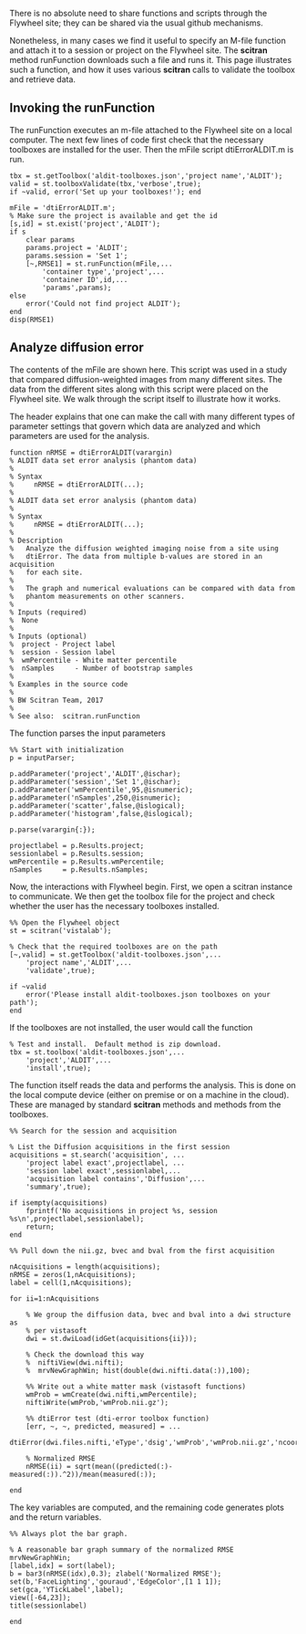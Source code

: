 There is no absolute need to share functions and scripts through the Flywheel site; they can be shared via the usual github mechanisms.  

Nonetheless, in many cases we find it useful to specify an M-file function and attach it to a session or project on the Flywheel site.  The **scitran** method runFunction downloads such a file and runs it. This page illustrates such a function, and how it uses various **scitran** calls to validate the toolbox and retrieve data. 

## Invoking the runFunction
The runFunction executes an m-file attached to the Flywheel site on a local computer.  The next few lines of code first check that the necessary toolboxes are installed for the user.  Then the mFile script dtiErrorALDIT.m is run.
```
tbx = st.getToolbox('aldit-toolboxes.json','project name','ALDIT');
valid = st.toolboxValidate(tbx,'verbose',true);
if ~valid, error('Set up your toolboxes!'); end

mFile = 'dtiErrorALDIT.m';
% Make sure the project is available and get the id
[s,id] = st.exist('project','ALDIT');  
if s
    clear params
    params.project = 'ALDIT';
    params.session = 'Set 1';
    [~,RMSE1] = st.runFunction(mFile,...
        'container type','project',...
        'container ID',id,...
        'params',params);
else
    error('Could not find project ALDIT');
end
disp(RMSE1)
```

## Analyze diffusion error
The contents of the mFile are shown here.  This script was used in a study that compared diffusion-weighted images from many different sites. The data from the different sites along with this script were placed on the Flywheel site.  We walk through the script itself to illustrate how it works.

The header explains that one can make the call with many different types of parameter settings that govern which data are analyzed and which parameters are used for the analysis.

```
function nRMSE = dtiErrorALDIT(varargin)
% ALDIT data set error analysis (phantom data)
%
% Syntax
%     nRMSE = dtiErrorALDIT(...);
%
% ALDIT data set error analysis (phantom data)
%
% Syntax
%     nRMSE = dtiErrorALDIT(...);
%
% Description 
%   Analyze the diffusion weighted imaging noise from a site using
%   dtiError. The data from multiple b-values are stored in an acquisition
%   for each site.
%
%   The graph and numerical evaluations can be compared with data from
%   phantom measurements on other scanners.
%
% Inputs (required)
%  None
%
% Inputs (optional)
%  project - Project label
%  session - Session label
%  wmPercentile - White matter percentile
%  nSamples     - Number of bootstrap samples
%
% Examples in the source code
%
% BW Scitran Team, 2017
%
% See also:  scitran.runFunction
```
The function parses the input parameters
```
%% Start with initialization
p = inputParser;

p.addParameter('project','ALDIT',@ischar);
p.addParameter('session','Set 1',@ischar);
p.addParameter('wmPercentile',95,@isnumeric);
p.addParameter('nSamples',250,@isnumeric);
p.addParameter('scatter',false,@islogical);
p.addParameter('histogram',false,@islogical);

p.parse(varargin{:});

projectlabel = p.Results.project;
sessionlabel = p.Results.session;
wmPercentile = p.Results.wmPercentile;
nSamples     = p.Results.nSamples;
```
Now, the interactions with Flywheel begin.  First, we open a scitran instance to communicate.  We then get the toolbox file for the project and check whether the user has the necessary toolboxes installed.
```
%% Open the Flywheel object
st = scitran('vistalab');

% Check that the required toolboxes are on the path
[~,valid] = st.getToolbox('aldit-toolboxes.json',...
    'project name','ALDIT',...
    'validate',true);

if ~valid
    error('Please install aldit-toolboxes.json toolboxes on your path'); 
end
```
If the toolboxes are not installed, the user would call the function
```
% Test and install.  Default method is zip download.
tbx = st.toolbox('aldit-toolboxes.json',...
    'project','ALDIT',...
    'install',true);
```
The function itself reads the data and performs the analysis.  This is done on the local compute device (either on premise or on a machine in the cloud).  These are managed by standard **scitran** methods and methods from the toolboxes.
```
%% Search for the session and acquisition

% List the Diffusion acquisitions in the first session
acquisitions = st.search('acquisition', ...
    'project label exact',projectlabel, ...
    'session label exact',sessionlabel,...
    'acquisition label contains','Diffusion',...
    'summary',true);

if isempty(acquisitions)
    fprintf('No acquisitions in project %s, session %s\n',projectlabel,sessionlabel);
    return;
end

%% Pull down the nii.gz, bvec and bval from the first acquisition

nAcquisitions = length(acquisitions);
nRMSE = zeros(1,nAcquisitions);
label = cell(1,nAcquisitions);

for ii=1:nAcquisitions
    
    % We group the diffusion data, bvec and bval into a dwi structure as
    % per vistasoft
    dwi = st.dwiLoad(idGet(acquisitions{ii}));
    
    % Check the download this way
    %  niftiView(dwi.nifti);
    %  mrvNewGraphWin; hist(double(dwi.nifti.data(:)),100);
    
    %% Write out a white matter mask (vistasoft functions)
    wmProb = wmCreate(dwi.nifti,wmPercentile);
    niftiWrite(wmProb,'wmProb.nii.gz');
    
    %% dtiError test (dti-error toolbox function)
    [err, ~, ~, predicted, measured] = ...
        dtiError(dwi.files.nifti,'eType','dsig','wmProb','wmProb.nii.gz','ncoords',nSamples);
       
    % Normalized RMSE
    nRMSE(ii) = sqrt(mean((predicted(:)-measured(:)).^2))/mean(measured(:));
    
end
```
The key variables are computed, and the remaining code generates plots and the return variables.
```
%% Always plot the bar graph.

% A reasonable bar graph summary of the normalized RMSE
mrvNewGraphWin;
[label,idx] = sort(label);
b = bar3(nRMSE(idx),0.3); zlabel('Normalized RMSE');
set(b,'FaceLighting','gouraud','EdgeColor',[1 1 1]);
set(gca,'YTickLabel',label);
view([-64,23]);
title(sessionlabel)

end
```


